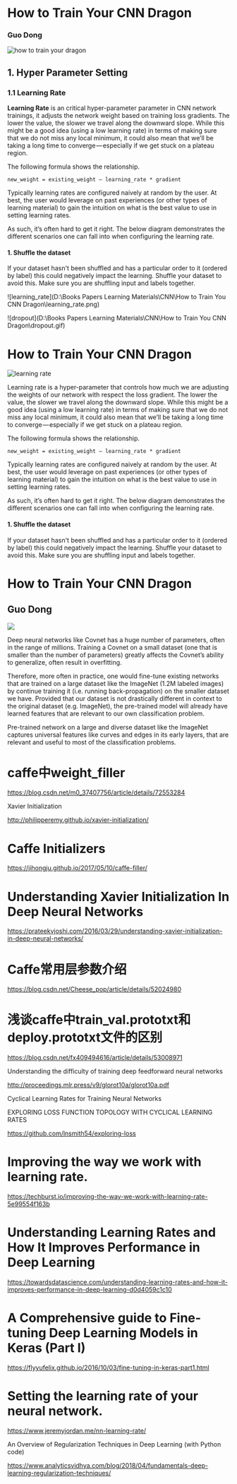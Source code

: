 
# How to Train Your CNN Dragon

### Guo Dong

![how to train your dragon](https://user-images.githubusercontent.com/30903837/46021445-47539700-c113-11e8-8008-434dc0b1fe5f.jpg)


## 1. Hyper Parameter Setting

### 1.1 Learning Rate

**Learning Rate** is an critical hyper-parameter parameter in CNN network trainings, it adjusts the network weight based on training loss gradients. The lower the value, the slower we travel along the downward slope. While this might be a good idea (using a low learning rate) in terms of making sure that we do not miss any local minimum, it could also mean that we’ll be taking a long time to converge — especially if we get stuck on a plateau region.

The following formula shows the relationship.

```
new_weight = existing_weight — learning_rate * gradient
```



Typically learning rates are configured naively at random by the user. At best, the user would leverage on past experiences (or other types of learning material) to gain the intuition on what is the best value to use in setting learning rates.

As such, it’s often hard to get it right. The below diagram demonstrates the different scenarios one can fall into when configuring the learning rate.



#### 1. Shuffle the dataset

If your dataset hasn't been shuffled and has a particular order to it (ordered by label) this could negatively impact the learning. Shuffle your dataset to avoid this. Make sure you are shuffling input and labels together.

![learning_rate](D:\Books Papers Learning Materials\CNN\How to Train You CNN Dragon\learning_rate.png)



![dropout](D:\Books Papers Learning Materials\CNN\How to Train You CNN Dragon\dropout.gif)




# How to Train Your CNN Dragon



![learning rate](https://user-images.githubusercontent.com/30903837/46021465-50446880-c113-11e8-85ca-5edcdd3cfb8e.png)



Learning rate is a hyper-parameter that controls how much we are adjusting the weights of our network with respect the loss gradient. The lower the value, the slower we travel along the downward slope. While this might be a good idea (using a low learning rate) in terms of making sure that we do not miss any local minimum, it could also mean that we’ll be taking a long time to converge — especially if we get stuck on a plateau region.

The following formula shows the relationship.

```
new_weight = existing_weight — learning_rate * gradient
```



Typically learning rates are configured naively at random by the user. At best, the user would leverage on past experiences (or other types of learning material) to gain the intuition on what is the best value to use in setting learning rates.

As such, it’s often hard to get it right. The below diagram demonstrates the different scenarios one can fall into when configuring the learning rate.



#### 1. Shuffle the dataset

If your dataset hasn't been shuffled and has a particular order to it (ordered by label) this could negatively impact the learning. Shuffle your dataset to avoid this. Make sure you are shuffling input and labels together.

# How to Train Your CNN Dragon

## Guo Dong

![](/home/guo/Desktop/wallpaper2you_258317.jpg)

Deep neural networks like Covnet has a huge number of parameters, often in the range of millions. Training a Covnet on a small dataset (one that is smaller than the number of parameters) greatly affects the Covnet’s ability to generalize, often result in overfitting.

Therefore, more often in practice, one would fine-tune existing networks that are trained on a large dataset like the ImageNet (1.2M labeled images) by continue training it (i.e. running back-propagation) on the smaller dataset we have. Provided that our dataset is not drastically different in context to the original dataset (e.g. ImageNet), the pre-trained model will already have learned features that are relevant to our own classification problem.

Pre-trained network on a large and diverse dataset like the ImageNet captures universal features like curves and edges in its early layers, that are relevant and useful to most of the classification problems.



# caffe中weight_filler

https://blog.csdn.net/m0_37407756/article/details/72553284



Xavier Initialization



http://philipperemy.github.io/xavier-initialization/



# Caffe Initializers

https://jihongju.github.io/2017/05/10/caffe-filler/



# Understanding Xavier Initialization In Deep Neural Networks

https://prateekvjoshi.com/2016/03/29/understanding-xavier-initialization-in-deep-neural-networks/



# Caffe常用层参数介绍

https://blog.csdn.net/Cheese_pop/article/details/52024980



# 浅谈caffe中train_val.prototxt和deploy.prototxt文件的区别

https://blog.csdn.net/fx409494616/article/details/53008971



Understanding the difficulty of training deep feedforward neural networks

http://proceedings.mlr.press/v9/glorot10a/glorot10a.pdf



Cyclical Learning Rates for Training Neural Networks



EXPLORING LOSS FUNCTION TOPOLOGY WITH CYCLICAL LEARNING RATES

https://github.com/lnsmith54/exploring-loss



# **Improving the way we work with learning rate.**

https://techburst.io/improving-the-way-we-work-with-learning-rate-5e99554f163b



# Understanding Learning Rates and How It Improves Performance in Deep Learning

https://towardsdatascience.com/understanding-learning-rates-and-how-it-improves-performance-in-deep-learning-d0d4059c1c10



# A Comprehensive guide to Fine-tuning Deep Learning Models in Keras (Part I)

https://flyyufelix.github.io/2016/10/03/fine-tuning-in-keras-part1.html



# Setting the learning rate of your neural network.

https://www.jeremyjordan.me/nn-learning-rate/


An Overview of Regularization Techniques in Deep Learning (with Python code)

https://www.analyticsvidhya.com/blog/2018/04/fundamentals-deep-learning-regularization-techniques/



